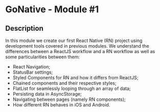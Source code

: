 # GoNative - Module #1

## Description

In this module we create our first React Native (RN) project using development tools covered in previous modules. We understand the differences between a ReactJS workflow and a RN workflow as well as some particularities between them:

- React Navigation;
- StatusBar settings;
- Styled Components for RN and how it differs from ReactJS;
- Chained components and their respective styles;
- FlatList for seamlessly looping through an array of data;
- Persisting data in AsyncStorage;
- Navigating between pages (namely RN components);
- How different RN behaves in iOS and Android.
